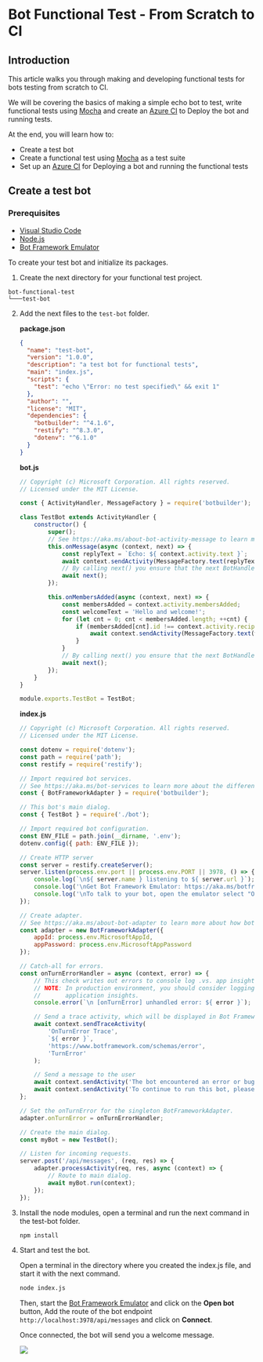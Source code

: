 # Bot Functional Test - From Scratch to CI

## Introduction

This article walks you through making and developing functional tests for bots testing from scratch to CI.

We will be covering the basics of making a simple echo bot to test, write functional tests using [Mocha](https://mochajs.org/) and create an [Azure CI](https://docs.microsoft.com/en-us/azure/devops/pipelines/get-started/what-is-azure-pipelines?view=azure-devops) to Deploy the bot and running tests.

At the end, you will learn how to:

- Create a test bot
- Create a functional test using [Mocha](https://mochajs.org/) as a test suite
- Set up an [Azure CI](https://docs.microsoft.com/en-us/azure/devops/pipelines/get-started/what-is-azure-pipelines?view=azure-devops) for Deploying a bot and running the functional tests

## Create a test bot

### Prerequisites

- [Visual Studio Code](https://www.visualstudio.com/downloads)
- [Node.js](https://nodejs.org/)
- [Bot Framework Emulator](https://aka.ms/bot-framework-emulator-readme)

To create your test bot and initialize its packages.

1.  Create the next directory for your functional test project.

   ```
   bot-functional-test
   └───test-bot
   ```

2. Add the next files to the `test-bot` folder.

   **package.json**

   ```json
   {
     "name": "test-bot",
     "version": "1.0.0",
     "description": "a test bot for functional tests",
     "main": "index.js",
     "scripts": {
       "test": "echo \"Error: no test specified\" && exit 1"
     },
     "author": "",
     "license": "MIT",
     "dependencies": {
       "botbuilder": "^4.1.6",
       "restify": "^8.3.0",
       "dotenv": "^6.1.0"
     }
   }
   ```

   **bot.js**

   ```javascript
   // Copyright (c) Microsoft Corporation. All rights reserved.
   // Licensed under the MIT License.
   
   const { ActivityHandler, MessageFactory } = require('botbuilder');
   
   class TestBot extends ActivityHandler {
       constructor() {
           super();
           // See https://aka.ms/about-bot-activity-message to learn more about the message and other activity types.
           this.onMessage(async (context, next) => {
               const replyText = `Echo: ${ context.activity.text }`;
               await context.sendActivity(MessageFactory.text(replyText, replyText));
               // By calling next() you ensure that the next BotHandler is run.
               await next();
           });
   
           this.onMembersAdded(async (context, next) => {
               const membersAdded = context.activity.membersAdded;
               const welcomeText = 'Hello and welcome!';
               for (let cnt = 0; cnt < membersAdded.length; ++cnt) {
                   if (membersAdded[cnt].id !== context.activity.recipient.id) {
                       await context.sendActivity(MessageFactory.text(welcomeText, welcomeText));
                   }
               }
               // By calling next() you ensure that the next BotHandler is run.
               await next();
           });
       }
   }
   
   module.exports.TestBot = TestBot;
   
   ```

   **index.js**

   ```javascript
   // Copyright (c) Microsoft Corporation. All rights reserved.
   // Licensed under the MIT License.
   
   const dotenv = require('dotenv');
   const path = require('path');
   const restify = require('restify');
   
   // Import required bot services.
   // See https://aka.ms/bot-services to learn more about the different parts of a bot.
   const { BotFrameworkAdapter } = require('botbuilder');
   
   // This bot's main dialog.
   const { TestBot } = require('./bot');
   
   // Import required bot configuration.
   const ENV_FILE = path.join(__dirname, '.env');
   dotenv.config({ path: ENV_FILE });
   
   // Create HTTP server
   const server = restify.createServer();
   server.listen(process.env.port || process.env.PORT || 3978, () => {
       console.log(`\n${ server.name } listening to ${ server.url }`);
       console.log('\nGet Bot Framework Emulator: https://aka.ms/botframework-emulator');
       console.log('\nTo talk to your bot, open the emulator select "Open Bot"');
   });
   
   // Create adapter.
   // See https://aka.ms/about-bot-adapter to learn more about how bots work.
   const adapter = new BotFrameworkAdapter({
       appId: process.env.MicrosoftAppId,
       appPassword: process.env.MicrosoftAppPassword
   });
   
   // Catch-all for errors.
   const onTurnErrorHandler = async (context, error) => {
       // This check writes out errors to console log .vs. app insights.
       // NOTE: In production environment, you should consider logging this to Azure
       //       application insights.
       console.error(`\n [onTurnError] unhandled error: ${ error }`);
   
       // Send a trace activity, which will be displayed in Bot Framework Emulator
       await context.sendTraceActivity(
           'OnTurnError Trace',
           `${ error }`,
           'https://www.botframework.com/schemas/error',
           'TurnError'
       );
   
       // Send a message to the user
       await context.sendActivity('The bot encountered an error or bug.');
       await context.sendActivity('To continue to run this bot, please fix the bot source code.');
   };
   
   // Set the onTurnError for the singleton BotFrameworkAdapter.
   adapter.onTurnError = onTurnErrorHandler;
   
   // Create the main dialog.
   const myBot = new TestBot();
   
   // Listen for incoming requests.
   server.post('/api/messages', (req, res) => {
       adapter.processActivity(req, res, async (context) => {
           // Route to main dialog.
           await myBot.run(context);
       });
   });
   
   ```

3. Install the node modules, open a terminal and run the next command in the test-bot folder.

   ```bash
   npm install
   ```

4. Start and test the bot.

   Open a terminal in the directory where you created the index.js file, and start it with the next command.

   ```bash
   node index.js
   ```

   Then, start the [Bot Framework Emulator](https://aka.ms/bot-framework-emulator-readme) and click on the **Open bot** button, Add the route of the bot endpoint `http://localhost:3978/api/messages` and click on **Connect**.

   Once connected, the bot will send you a welcome message.

   ![](C:\Projects\botbuilder-js\docs\media\bf-emulator-connected.png)






